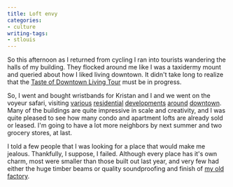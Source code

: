```yaml
---
title: Loft envy
categories:
- culture
writing-tags:
- stlouis
---
```


So this afternoon as I returned from cycling I ran into tourists wandering the halls of my building.  They flocked around me like I was a taxidermy mount and queried about how I liked living downtown.  It didn't take long to realize that the [Taste
of Downtown Living Tour][1] must be in progress.

   [1]: http://www.downtownstlouis.org/open_house.jsp

So, I went and bought wristbands for Kristan and I and we went on the voyeur safari, visiting [various][2] [residential][3] [developments][4] [around][5] [downtown][6].  Many of the buildings are quite impressive in scale and creativity, and I was quite pleased to see how many condo and apartment lofts are already sold or leased.  I'm going to have a lot more neighbors by next summer and two grocery stores, at last.

   [2]: http://www.mcgowanbrothersdevelopment.com/residential.html
   [3]: http://www.loftworks-stl.com/
   [4]: http://www.terracottalofts.com/
   [5]: http://www.2020washington.com/
   [6]: http://www.themerchandisemart.com/

I told a few people that I was looking for a place that would make me jealous.  Thankfully, I suppose, I failed.  Although every place has it's own charm, most were smaller than those built out last year, and very few had either the huge timber beams or quality soundproofing and finish of [my old factory][7].

   [7]: http://www.eldershirtlofts.com/
